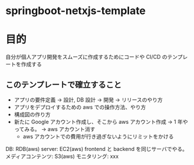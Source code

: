 # springboot-netxjs-template

# 目的

自分が個人アプリ開発をスムーズに作成するためにコードや CI/CD のテンプレートを作成する

## このテンプレートで確立すること

- アプリの要件定義 -> 設計, DB 設計 -> 開発 -> リリースのやり方
- アプリをデプロイするための aws での操作方法、やり方
- 構成図の作り方
- 新たに Google アカウント作成し、そこから aws アカウント作成 -> 1 年やってみる。 -> aws アカウント消す
  - aws アカウントでの費用が行き過ぎないようにリミットをかける

DB: RDB(aws)
server: EC2(aws) frontend と backend を同じサーバでやる。
メディアコンテンツ: S3(aws)
モニタリング: xxx
